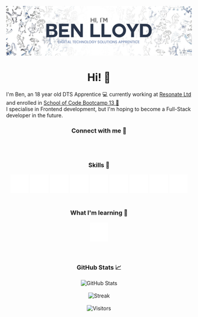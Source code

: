 <img src="./images/Ben-Lloyd.png" alt="banner">
<div class="about-me-container">
    <div class="about-me-header"  align="center">
        <h1><b>Hi! 👋</b></h1>
    </div>
    <div class="about-me-info">
        <p>I'm Ben, an 18 year old DTS Apprentice 💻 currently working at <a href="https://www.resonate.tech/">Resonate Ltd</a> and enrolled
            in <a href="https://www.schoolofcode.co.uk/">School of Code Bootcamp 13 🔭<br></a>
        I specialise in Frontend development, but I'm hoping to become a Full-Stack developer in the future.</p>
        <h3 align="center">Connect with me 🤝</h3>
    </div>
</div>
<br>
<br>
<div class="info-container" align="center">
    <div class="tech-stack-container">
        <h3>Skills 💼</h3>
    </div>
    <div class="tech-stack-logos">
        <img src="./images/icons8-javascript-50.png" alt="JS">
        <img src="./images/icons8-react-native-50.png" alt="React">
        <img src="./images/icons8-postgresql-50.png" alt="PostgreSQL">
        <img src="./images/icons8-css3-50.png" alt="CSS">
        <img src="./images/icons8-html-5-50.png" alt="HTML">
        <img src="./images/icons8-node-js-50.png" alt="NodeJS">
        <img src="./images/icons8-git-50.png" alt="Git">
        <img src="./images/icons8-github-50.png" alt="GitHub">
        <img src="./images/icons8-postman-api-50.png" alt="Postman">
    </div>
<br>
    <div class="learning">
        <h3>What I'm learning 🌱</h3>
    </div>
    <div class="learning-stack-container">
        <img src="./images/icons8-lua-language-50.png">
    </div>
</div>
<br>
<br>
<div class="stat-container" align="center">
    <h3>GitHub Stats 📈</h3>
    <img src="https://github-readme-stats.vercel.app/api?username=conwys&show_icons=true&theme=default" align="center" alt="GitHub Stats">
    <br>
    <br>
    <img src="https://streak-stats.demolab.com/?user=conwys" alt="Streak">
    <br>
    <br>
    <img src="https://api.visitorbadge.io/api/VisitorHit?user=conwys&repo=github-visitors-badge&countColor=%235194f0" alt="Visitors">
</div>
